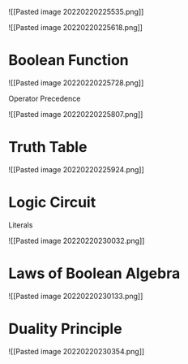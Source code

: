 ![[Pasted image 20220220225535.png]]

![[Pasted image 20220220225618.png]]

# Boolean Function

![[Pasted image 20220220225728.png]]

Operator Precedence

![[Pasted image 20220220225807.png]]

# Truth Table

![[Pasted image 20220220225924.png]]

# Logic Circuit
Literals

![[Pasted image 20220220230032.png]]

# Laws of Boolean Algebra

![[Pasted image 20220220230133.png]]

# Duality Principle

![[Pasted image 20220220230354.png]]

